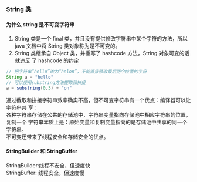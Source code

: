 ### String 类

#### 为什么 string 是不可变字符串

1. String 类是一个 final 类，并且没有提供修改字符串中某个字符的方法，所以 java
   文档中将 String 类对象称为是不可变的。
2. String 类继承自 Object 类，并重写了 hashcode 方法，String 对象可变的话就违反
   了 hashcode 的约定

```java
// 把字符串“hello”改为“helon”，不能直接修改最后两个位置的字符
String a = "hello"
// 可以使用substring方法提取和拼接
a = substring(0,3) + "on"
```

通过截取和拼接字符串效率确实不高，但不可变字符串有一个优点：编译器可以让字符串共
享：  
各种字符串存储在公共的存储池中，字符串变量指向存储池中相应字符串的位置，复制一个
字符串本质上是：原始变量和复制变量指向的是存储池中共享的同一个字符串。  
不可变还带来了线程安全和存储安全的优点。

#### StringBuilder 和 StringBuffer

StringBuilder:线程不安全，但速度快  
StringBuffer: 线程安全，但速度慢
